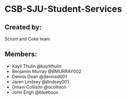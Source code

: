 # CSB-SJU-Student-Services
## Created by:
Scrum and Coke team
## Members:
- Kayli Thulin @kaylithulin
- Benjamin Murray @BMURRAY002
- Dennis Dean @dennisd001 
- Jaren Lindsey @jlindsey001
- Omavi Collison @ocollison
- John Engh @bluebous

